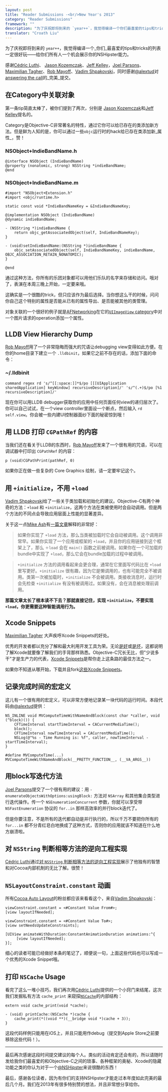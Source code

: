 ```yaml
---
layout: post
title: "Reader Submissions -<br/>New Year's 2013"
category: "Reader Submissions"
framework: ""
description: "为了庆祝即将到来的 `year++`，我觉得编译一个你们最喜爱的tips和tricks的列表一定很好玩。读者可以提交他们最喜爱的和Objective-C之间的琐事、各种框架的奥秘、Xcode的隐藏功能之类的你认为很酷的东西。"
translator: "Croath Liu"
---
```


为了庆祝即将到来的 `year++`，我觉得编译一个_你们_最喜爱的tips和tricks的列表一定很好玩——给你们所有人一个机会展示你的NSHipster能力。

感谢[Cédric Luthi](https://github.com/0xced)、 [Jason Kozemczak](https://github.com/jaykz52)、[Jeff Kelley](https://github.com/SlaunchaMan)，[Joel Parsons](https://github.com/joelparsons)、[Maximilian Tagher](https://github.com/MaxGabriel)、[Rob Mayoff](https://github.com/mayoff)、[Vadim Shpakovski](https://github.com/shpakovski)，同时感谢[@alextud](https://github.com/alextud)对[answering the call](https://gist.github.com/4148342)的_完美_提交。


在Category中关联对象
--------------------------------

第一条tip简直太棒了，被你们提到了两次，分别是 [Jason Kozemczak](https://github.com/jaykz52)和[Jeff Kelley](https://github.com/SlaunchaMan)提名的。

Category是Objective-C非常著名的特性，通过它你可以给已存在的类添加新方法。但是鲜为人知的是，你可以通过一些`objc`运行时的hack给已存在类添加新_属性_，赞！

### NSObject+IndieBandName.h

~~~{objective-c}
@interface NSObject (IndieBandName)
@property (nonatomic, strong) NSString *indieBandName;
@end
~~~

### NSObject+IndieBandName.m

~~~{objective-c}
#import "NSObject+Extension.h"
#import <objc/runtime.h>

static const void *IndieBandNameKey = &IndieBandNameKey;

@implementation NSObject (IndieBandName)
@dynamic indieBandName;

- (NSString *)indieBandName {
    return objc_getAssociatedObject(self, IndieBandNameKey);
}

- (void)setIndieBandName:(NSString *)indieBandName {
    objc_setAssociatedObject(self, IndieBandNameKey, indieBandName, OBJC_ASSOCIATION_RETAIN_NONATOMIC);
}

@end
~~~

通过这种方法，你所有的乐团对象都可以用他们乐队的名字来存储和访问。哦对了，表演在本周三晚上开始，一定要来哦。

这确实是一个很酷的trick，但只应该作为最后选择。当你想这么干的时候，问问你自己这个特别的属性是否能从已有的属性导出、是否能被其他的类管理。

对象关联的一个很好的例子就是[AFNetworking](https://github.com/AFNetworking/AFNetworking)在它的[`UIImageView` category](https://github.com/AFNetworking/AFNetworking/blob/master/AFNetworking/UIImageView%2BAFNetworking.m#L39)中对一个图片请求的operation添加一个属性。

LLDB View Hierarchy Dump
------------------------

[Rob Mayoff](https://github.com/mayoff)用了一个非常隐晦而强大的咒语让debugging view变得如此方便。在你的home目录下建立一个 `.lldbinit`，如果它之前不存在的话，添加下面的命令：

### ~/.lldbinit

    command regex rd 's/^[[:space:]]*$/po [[[UIApplication sharedApplication] keyWindow] recursiveDescription]/' 's/^(.+)$/po [%1 recursiveDescription]/'

现在你可以用LLDB debugger获取你的应用中任何页面任何view的递归层次了。你可以自己试试，在一个view controller里面设一个断点，然后输入 `rd self.view`。你会被一些内建UI控制器面纱下面的秘密惊到哦！


用 LLDB 打印 `CGPathRef` 的内容
------------------------------------

当我们还在看关于LLDB的东西时，[Rob Mayoff](https://github.com/mayoff)发来了一个很有用的咒语，可以在调试器中打印出 `CGPathRef` 的内容：

    p (void)CGPathPrint(pathRef, 0)

如果你正在做一些复杂的 Core Graphics 绘制，请一定要牢记这个。

用 `+initialize`，不用 `+load`
------------------------------------

[Vadim Shpakovski](https://github.com/shpakovski)给了一些关于类加载和初始化的建议。Objective-C有两个神奇的方法：`+load` 和 `+initialize`，这两个方法在类被使用时会自动调用。但是两个方法的不同点会导致应用层面上性能的显著差异。

关于这一点[Mike Ash](http://www.mikeash.com/)有[一篇文章](http://www.mikeash.com/pyblog/friday-qa-2009-05-22-objective-c-class-loading-and-initialization.html)解释的非常好：

> 如果你实现了 `+load` 方法，那么当类被加载时它会自动被调用。这个调用非常早。如果你实现了一个应用或框架的 `+load`，并且你的应用链接到这个框架上了，那么 `＋load` 会在 `main()` 函数之前被调用。如果你在一个可加载的bundle中实现了 `+load`，那么它会在bundle加载的过程中被调用。

> `+initialize` 方法的调用看起来会更合理，通常在它里面写代码比在 `+load` 里写更好。`+initialize` 很有趣，因为它是懒调用的，也有可能完全不被调用。类第一次被加载时，`+initialize` 不会被调用。类接收消息时，运行时会先检查 `+initialize` 有没有被调用过。如果没有，会在消息被处理前调用。

**那篇文章太长了根本读不下去？那就直接记住，实现 `+initialize`，不要实现 `+load`，你更需要这种智能调用行为。**

Xcode Snippets
--------------

[Maximilian Tagher](https://github.com/MaxGabriel) 大声疾呼Xcode Snippets的好处。

优秀的开发者都以充分了解和最大利用开发工具为荣。无论[是好](https://twitter.com/javisoto/status/285531250373046272)或[是坏](http://www.textfromxcode.com)，这都说明了解Xcode就要像了解我们的手背那样熟悉。Objective-C冗长无比，但"少说多干"才是生产力的代表，[Xcode Snippets](http://developer.apple.com/library/mac/#recipes/xcode_help-source_editor/CreatingaCustomCodeSnippet/CreatingaCustomCodeSnippet.html#//apple_ref/doc/uid/TP40009975-CH14-SW1)是帮你走上这条路的最佳方法之一。

如果你不知道从哪开始，下载并且fork[这些Xcode Snippets](https://github.com/mattt/Xcode-Snippets)。

记录完成时间的宏定义
----------------------------------

这儿有一个很有用的宏定义，可以非常方便地记录某一块代码的运行时间。本段代码由[@alextud](https://github.com/alextud)提供：

~~~{objective-c}
NS_INLINE void MVComputeTimeWithNameAndBlock(const char *caller, void (^block)()) {
    CFTimeInterval startTimeInterval = CACurrentMediaTime();
    block();
    CFTimeInterval nowTimeInterval = CACurrentMediaTime();
    NSLog(@"%s - Time Running is: %f", caller, nowTimeInterval - startTimeInterval);
}

#define MVComputeTime(...) MVComputeTimeWithNameAndBlock(__PRETTY_FUNCTION__, (__VA_ARGS__))
~~~

用block写迭代方法
-------------------------

[Joel Parsons](https://github.com/joelparsons)提交了一个很有用的建议：用 `-enumerateObjectsWithOptions:usingBlock:` 方法对 `NSArray` 和其他集合类型进行迭代操作。传一个
`NSEnumerationConcurrent` 参数，你就可以享受带 `NSFastEnumeration` 协议的 `for..in` 那样高效率的并行block迭代了。

但是你要注意，不是所有的迭代都自动是并行执行的，所以千万不要把你所有的 `for...in` 都不分青红皂白地换成了这种方式，否则你的应用就该不知道在什么地方崩溃啦。

对 `NSString` 判断相等方法的逆向工程实现
----------------------------------------------------------------

[Cédric Luthi](https://github.com/0xced)通过[对 `NSString` 判断相等方法的逆向工程实现](https://gist.github.com/2275014)展示了他独有的智慧和对Cocoa内部机制的无比了解。很赞！

`NSLayoutConstraint.constant` 动画
-------------------------------------

所有[Cocoa Auto Layout](https://developer.apple.com/library/mac/#documentation/UserExperience/Conceptual/AutolayoutPG/Articles/Introduction.html#//apple_ref/doc/uid/TP40010853)的粉丝都应该来看看这个，来自[Vadim Shpakovski](https://github.com/shpakovski)：

~~~{objective-c}
viewConstraint.constant = <#Constant Value From#>;
[view layoutIfNeeded];

viewConstraint.constant = <#Constant Value To#>;
[view setNeedsUpdateConstraints];

[UIView animateWithDuration:ConstantAnimationDuration animations:^{
     [view layoutIfNeeded];
}];
~~~

细心的读者可能已经做好本条的笔记了，顺便说一句，上面这些代码也可以写成一个优秀的Xcode Snippet哦。

打印 `NSCache` Usage
------------------------

看完了这么一堆小技巧，我们再次用[Cédric Luthi](https://github.com/0xced)提供的一个小窍门来结尾，这次我们发掘私有方法 `cache_print` 来窥探[`NSCache`](http://nshipster.cn/nscache/)的内部结构：

~~~{objective-c}
extern void cache_print(void *cache);

- (void) printCache:(NSCache *)cache {
    cache_print(*((void **)(__bridge void *)cache + 3));
}
~~~

这段代码样例只能用在iOS上，并且只能用作debug（提交到Apple Store之前要移除这些代码！）。

---

最后再次感谢这段时间提交建议的每个人。类似的活动肯定还会有的，所以请随时发给我你们最喜爱的和Objective-C之间的琐事、各种框架的奥秘、Xcode的隐藏功能之类的你认为对于一个[@NSHipster](https://twitter.com/nshipster)来说很酷的东西！

最后，感谢各位读者，因为有你们的支持NSHipster才能走过本年度如此完美的最后几个月。我们在2013年有很多特别赞的想法，并且非常想分享给你。
